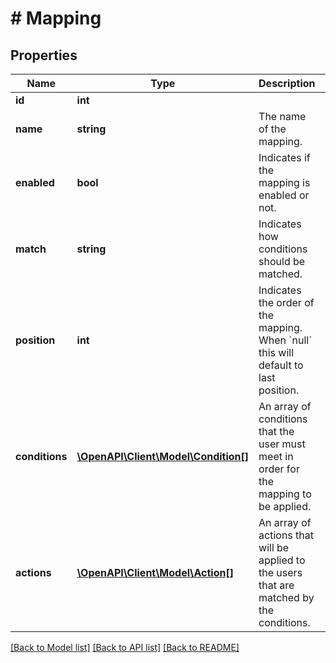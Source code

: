# # Mapping

## Properties

Name | Type | Description | Notes
------------ | ------------- | ------------- | -------------
**id** | **int** |  | [optional]
**name** | **string** | The name of the mapping. |
**enabled** | **bool** | Indicates if the mapping is enabled or not. |
**match** | **string** | Indicates how conditions should be matched. |
**position** | **int** | Indicates the order of the mapping. When &#x60;null&#x60; this will default to last position. |
**conditions** | [**\OpenAPI\Client\Model\Condition[]**](Condition.md) | An array of conditions that the user must meet in order for the mapping to be applied. | [optional]
**actions** | [**\OpenAPI\Client\Model\Action[]**](Action.md) | An array of actions that will be applied to the users that are matched by the conditions. |

[[Back to Model list]](../../README.md#models) [[Back to API list]](../../README.md#endpoints) [[Back to README]](../../README.md)
